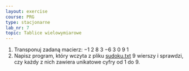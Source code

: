 ```yaml
---
layout: exercise
course: PRG
type: stacjonarne
lab_nr: 7
topic: Tablice wielowymiarowe
---
```


1. Transponuj zadaną macierz:
−1  2    8 
3   −6   3 
0   9   1
2. Napisz program, który wczyta z pliku [sudoku.txt](../assets/PRG/sudoku.txt) 9 wierszy i sprawdzi, czy każdy z nich zawiera unikatowe cyfry od 1 do 9.
